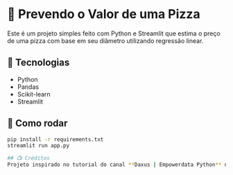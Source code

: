 # 🍕 Prevendo o Valor de uma Pizza

Este é um projeto simples feito com Python e Streamlit que estima o preço de uma pizza com base em seu diâmetro utilizando regressão linear.

## 🔧 Tecnologias
- Python
- Pandas
- Scikit-learn
- Streamlit

## 🚀 Como rodar
```bash
pip install -r requirements.txt
streamlit run app.py

## 📺 Créditos 
Projeto inspirado no tutorial do canal **Daxus | Empowerdata Python** no YouTube — assista ao vídeo aqui: https://www.youtube.com/watch?v=bGwdwF1vlvQ&t=256s

